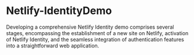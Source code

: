 # Netlify-IdentityDemo
Developing a comprehensive Netlify Identity demo comprises several stages, encompassing the establishment of a new site on Netlify, activation of Netlify Identity, and the seamless integration of authentication features into a straightforward web application. 
